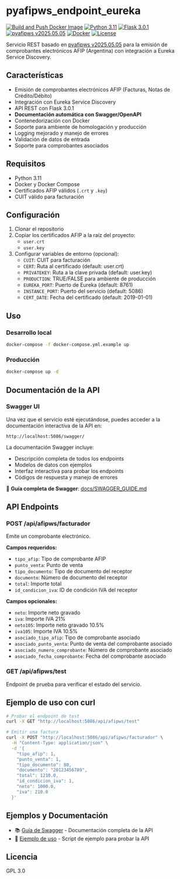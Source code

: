 # pyafipws_endpoint_eureka

[![Build and Push Docker Image](https://github.com/dqmdz/pyafipws_endpoint_eureka/actions/workflows/deploy.yml/badge.svg)](https://github.com/dqmdz/pyafipws_endpoint_eureka/actions/workflows/deploy.yml)
[![Python 3.11](https://img.shields.io/badge/python-3.11-blue.svg)](https://www.python.org/downloads/release/python-3110/)
[![Flask 3.0.1](https://img.shields.io/badge/flask-3.0.1-green.svg)](https://flask.palletsprojects.com/)
[![pyafipws v2025.05.05](https://img.shields.io/badge/pyafipws-v2025.05.05-orange.svg)](https://github.com/dqmdz/pyafipws)
[![Docker](https://img.shields.io/badge/docker-latest-blue.svg)](https://www.docker.com/)
[![License](https://img.shields.io/badge/license-GPL%203.0-yellow.svg)](https://www.gnu.org/licenses/gpl-3.0)

Servicio REST basado en [pyafipws v2025.05.05](https://github.com/dqmdz/pyafipws) para la emisión de comprobantes electrónicos AFIP (Argentina) con integración a Eureka Service Discovery.

## Características

- Emisión de comprobantes electrónicos AFIP (Facturas, Notas de Crédito/Débito)
- Integración con Eureka Service Discovery
- API REST con Flask 3.0.1
- **Documentación automática con Swagger/OpenAPI**
- Contenedorización con Docker
- Soporte para ambiente de homologación y producción
- Logging mejorado y manejo de errores
- Validación de datos de entrada
- Soporte para comprobantes asociados

## Requisitos

- Python 3.11
- Docker y Docker Compose
- Certificados AFIP válidos (`.crt` y `.key`)
- CUIT válido para facturación

## Configuración

1. Clonar el repositorio
2. Copiar los certificados AFIP a la raíz del proyecto:
   - `user.crt`
   - `user.key`
3. Configurar variables de entorno (opcional):
   - `CUIT`: CUIT para facturación
   - `CERT`: Ruta al certificado (default: user.crt)
   - `PRIVATEKEY`: Ruta a la clave privada (default: user.key)
   - `PRODUCTION`: TRUE/FALSE para ambiente de producción
   - `EUREKA_PORT`: Puerto de Eureka (default: 8761)
   - `INSTANCE_PORT`: Puerto del servicio (default: 5086)
   - `CERT_DATE`: Fecha del certificado (default: 2019-01-01)

## Uso

### Desarrollo local

```bash
docker-compose -f docker-compose.yml.example up
```

### Producción

```bash
docker-compose up -d
```

## Documentación de la API

### Swagger UI

Una vez que el servicio esté ejecutándose, puedes acceder a la documentación interactiva de la API en:

```
http://localhost:5086/swagger/
```

La documentación Swagger incluye:
- Descripción completa de todos los endpoints
- Modelos de datos con ejemplos
- Interfaz interactiva para probar los endpoints
- Códigos de respuesta y manejo de errores

📖 **Guía completa de Swagger**: [docs/SWAGGER_GUIDE.md](docs/SWAGGER_GUIDE.md)

## API Endpoints

### POST /api/afipws/facturador

Emite un comprobante electrónico.

**Campos requeridos:**
- `tipo_afip`: Tipo de comprobante AFIP
- `punto_venta`: Punto de venta
- `tipo_documento`: Tipo de documento del receptor
- `documento`: Número de documento del receptor
- `total`: Importe total
- `id_condicion_iva`: ID de condición IVA del receptor

**Campos opcionales:**
- `neto`: Importe neto gravado
- `iva`: Importe IVA 21%
- `neto105`: Importe neto gravado 10.5%
- `iva105`: Importe IVA 10.5%
- `asociado_tipo_afip`: Tipo de comprobante asociado
- `asociado_punto_venta`: Punto de venta del comprobante asociado
- `asociado_numero_comprobante`: Número de comprobante asociado
- `asociado_fecha_comprobante`: Fecha del comprobante asociado

### GET /api/afipws/test

Endpoint de prueba para verificar el estado del servicio.

## Ejemplo de uso con curl

```bash
# Probar el endpoint de test
curl -X GET "http://localhost:5086/api/afipws/test"

# Emitir una factura
curl -X POST "http://localhost:5086/api/afipws/facturador" \
  -H "Content-Type: application/json" \
  -d '{
    "tipo_afip": 1,
    "punto_venta": 1,
    "tipo_documento": 80,
    "documento": "20123456789",
    "total": 1210.0,
    "id_condicion_iva": 1,
    "neto": 1000.0,
    "iva": 210.0
  }'
```

## Ejemplos y Documentación

- 📚 [Guía de Swagger](docs/SWAGGER_GUIDE.md) - Documentación completa de la API
- 🚀 [Ejemplo de uso](examples/api_usage.py) - Script de ejemplo para probar la API

## Licencia

GPL 3.0
